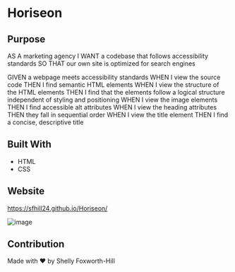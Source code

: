 # Horiseon

## Purpose
AS A marketing agency
I WANT a codebase that follows accessibility standards
SO THAT our own site is optimized for search engines

GIVEN a webpage meets accessibility standards
WHEN I view the source code
THEN I find semantic HTML elements
WHEN I view the structure of the HTML elements
THEN I find that the elements follow a logical structure independent of styling and positioning
WHEN I view the image elements
THEN I find accessible alt attributes
WHEN I view the heading attributes
THEN they fall in sequential order
WHEN I view the title element
THEN I find a concise, descriptive title

## Built With
* HTML
* CSS

## Website
https://sfhill24.github.io/Horiseon/



![image](https://user-images.githubusercontent.com/49098706/189179863-301b85c2-6c40-4ac3-902e-0654e4a24a48.png)


## Contribution
Made with ❤️ by Shelly Foxworth-Hill
